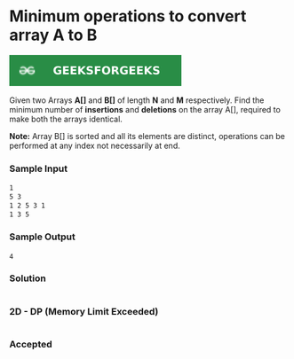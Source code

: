# Minimum operations to convert array A to B

[![Problem Link](../assets/gfg.svg)](https://practice.geeksforgeeks.org/problems/minimum-insertions-to-make-two-arrays-equal/1/#)

Given two Arrays **A[]** and **B[]** of length **N** and **M** respectively. Find the minimum number of **insertions** and **deletions** on the array A[], required to make both the arrays identical.

**Note:** Array B[] is sorted and all its elements are distinct, operations can be performed at any index not necessarily at end.

### Sample Input
```
1
5 3
1 2 5 3 1
1 3 5
```

### Sample Output
```
4
```

### Solution
```cpp

```

### 2D - DP (Memory Limit Exceeded)
```cpp

```

### Accepted

